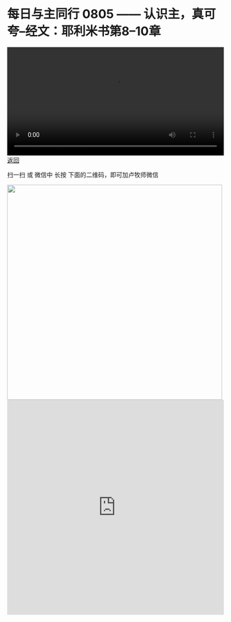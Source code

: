 # 每日与主同行 0805 —— 认识主，真可夸–经文：耶利米书第8–10章

<video width='100%' controls src='https://go2024.simai.life/api?redirect=https://r2.savefamily.net/@pastorpaulqiankunlu618/cK_KVHZnuPU.mp4?metric=PastorLu%26keyword=webpage%26type=video%26bot=26%26to=webpage'></video>
<a href='../daily.html'> 返回 </a>
<p>扫一扫 或 微信中 长按 下面的二维码，即可加卢牧师微信</p>
<img src='https://r2.savefamily.net/OVagt1.JPG' width='500px' />



<iframe width="100%" height="500" src="https://www.youtube.com/embed/cK_KVHZnuPU?si=zz5OCgHQvyW71w8c&amp;controls=0" title="YouTube video player" frameborder="0" allow="accelerometer; autoplay; clipboard-write; encrypted-media; gyroscope; picture-in-picture; web-share" referrerpolicy="strict-origin-when-cross-origin" allowfullscreen></iframe>
